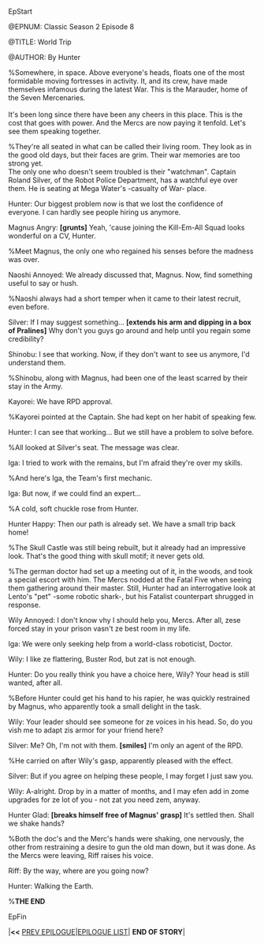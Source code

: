 
EpStart

<!-- Epilogue Info -->

@EPNUM: Classic Season 2 Episode 8

@TITLE: World Trip

@AUTHOR: By Hunter


<!-- Epilogue -->

%Somewhere, in space. Above everyone's heads, floats one of the most formidable moving fortresses in activity. It, and its crew, have made themselves infamous during the latest War. This is the Marauder, home of the Seven Mercenaries.<br><br>
It's been long since there have been any cheers in this place. This is the cost that goes with power. And the Mercs are now paying it tenfold. Let's see them speaking together.

%They're all seated in what can be called their living room. They look as in the good old days, but their faces are grim. Their war memories are too strong yet.<br>
The only one who doesn't seem troubled is their "watchman". Captain Roland Silver, of the Robot Police Department, has a watchful eye over them. He is seating at Mega Water's -casualty of War- place.

Hunter: Our biggest problem now is that we lost the confidence of everyone. I can hardly see people hiring us anymore.

Magnus Angry: **[grunts]** Yeah, 'cause joining the Kill-Em-All Squad looks wonderful on a CV, Hunter.

%Meet Magnus, the only one who regained his senses before the madness was over.

Naoshi Annoyed: We already discussed that, Magnus. Now, find something useful to say or hush.

%Naoshi always had a short temper when it came to their latest recruit, even before.

Silver: If I may suggest something... **[extends his arm and dipping in a box of Pralines]** Why don't you guys go around and help until you regain some credibility?

Shinobu: I see that working. Now, if they don't want to see us anymore, I'd understand them.

%Shinobu, along with Magnus, had been one of the least scarred by their stay in the Army.

Kayorei: We have RPD approval. 

%Kayorei pointed at the Captain. She had kept on her habit of speaking few.

Hunter: I can see that working... But we still have a problem to solve before. 

%All looked at Silver's seat. The message was clear.

Iga: I tried to work with the remains, but I'm afraid they're over my skills.

%And here's Iga, the Team's first mechanic.

Iga: But now, if we could find an expert...

%A cold, soft chuckle rose from Hunter. 

Hunter Happy: Then our path is already set. We have a small trip back home!

%The Skull Castle was still being rebuilt, but it already had an impressive look. That's the good thing with skull motif; it never gets old.

%The german doctor had set up a meeting out of it, in the woods, and took a special escort with him. The Mercs nodded at the Fatal Five when seeing them gathering around their master. Still, Hunter had an interrogative look at Lento's "pet" -some robotic shark-, but his Fatalist counterpart shrugged in response.

Wily Annoyed: I don't know vhy I should help you, Mercs. After all, zese forced stay in your prison vasn't ze best room in my life.

Iga: We were only seeking help from a world-class roboticist, Doctor.

Wily: I like ze flattering, Buster Rod, but zat is not enough.

Hunter: Do you really think you have a choice here, Wily? Your head is still wanted, after all.

%Before Hunter could get his hand to his rapier, he was quickly restrained by Magnus, who apparently took a small delight in the task.

Wily: Your leader should see someone for ze voices in his head. So, do you vish me to adapt zis armor for your friend here?

Silver: Me? Oh, I'm not with them. **[smiles]** I'm only an agent of the RPD.

%He carried on after Wily's gasp, apparently pleased with the effect.

Silver: But if you agree on helping these people, I may forget I just saw you.

Wily: A-alright. Drop by in a matter of months, and I may efen add in zome upgrades for ze lot of you - not zat you need zem, anyway.

Hunter Glad: **[breaks himself free of Magnus' grasp]** It's settled then. Shall we shake hands?

%Both the doc's and the Merc's hands were shaking, one nervously, the other from restraining a desire to gun the old man down, but it was done. As the Mercs were leaving, Riff raises his voice. 

Riff: By the way, where are you going now?

Hunter: Walking the Earth.


%**THE END**

EpFin


|**<<** [PREV EPILOGUE](s2e7.html)|[EPILOGUE LIST](//eplist.html)| **END OF STORY**|

<script src="{{ '/assets/js/EpFormatter.js' | relative_url }}"></script>